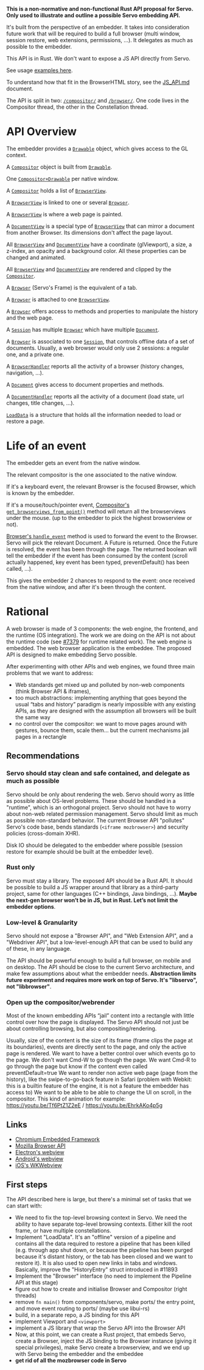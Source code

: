 **This is a non-normative and non-functional Rust API proposal for Servo. Only used to illustrate and outline a possible Servo embedding API.**

It's built from the perspective of an embedder. It takes into consideration future work that will be required to build a full browser (multi window, session restore, web extensions, permissions, …). It delegates as much as possible to the embedder.

This API is in Rust. We don't want to expose a JS API directly from Servo.

See usage [examples here](https://github.com/paulrouget/servo-embedding-api/issues/2).

To understand how that fit in the BrowserHTML story, see the [JS_API.md](JS_API.md) document.

The API is split in two: [`/compositor/`](servo_traits/compositor)
and [`/browser/`](servo_traits/browser).
One code lives in the Compositor thread, the other in the Constellation thread.



# API Overview

The embedder provides a [`Drawable`](servo_traits/compositor/compositor.rs) object, which gives access to the GL context.

A [`Compositor`](servo_traits/compositor/compositor.rs) object is built from [`Drawable`](servo_traits/compositor/compositor.rs).

One [`Compositor+Drawable`](servo_traits/compositor/compositor.rs) per native window.

A [`Compositor`](servo_traits/compositor/compositor.rs) holds a list of [`BrowserView`](servo_traits/compositor/browserview.rs).

A [`BrowserView`](servo_traits/compositor/browserview.rs) is linked to one or several [`Browser`](servo_traits/browser/browser.rs).

A [`BrowserView`](servo_traits/compositor/browserview.rs) is where a web page is painted.

A [`DocumentView`](servo_traits/compositor/compositor.rs) is a special type of [`BrowserView`](servo_traits/compositor/browserview.rs) that can mirror a document from another Browser. Its dimensions don't affect the page layout.

All [`BrowserView`](servo_traits/compositor/browserview.rs) and [`DocumentView`](servo_traits/compositor/compositor.rs) have a coordinate (glViewport), a size, a z-index, an opacity and a background color. All these properties can be changed and animated.

All [`BrowserView`](servo_traits/compositor/browserview.rs) and [`DocumentView`](servo_traits/compositor/compositor.rs) are rendered and clipped by the [`Compositor`](servo_traits/compositor/compositor.rs).

A [`Browser`](servo_traits/browser/browser.rs) (Servo's Frame) is the equivalent of a tab.

A [`Browser`](servo_traits/browser/browser.rs) is attached to one [`BrowserView`](servo_traits/compositor/compositor.rs).

A [`Browser`](servo_traits/browser/browser.rs) offers access to methods and properties to manipulate the history and the web page.

A [`Session`](servo_traits/browser/session.rs) has multiple [`Browser`](servo_traits/browser/browser.rs) which have multiple [`Document`](servo_traits/browser/document.rs).

A [`Browser`](servo_traits/browser/browser.rs) is associated to one [`Session`](servo_traits/browser/session.rs), that controls offline data of a set of documents. Usually, a web browser would only use 2 sessions: a regular one, and a private one.

A [`BrowserHandler`](servo_traits/browser/browser.rs) reports all the activity of a browser (history changes, navigation, …).

A [`Document`](servo_traits/browser/document.rs) gives access to document properties and methods.

A [`DocumentHandler`](servo_traits/browser/document.rs) reports all the activity of a document (load state, url changes, title changes, …).

[`LoadData`](servo_traits/browser/load_data.rs) is a structure that holds all the information needed to load or restore a page.

# Life of an event

The embedder gets an event from the native window.

The relevant compositor is the one associated to the native window.

If it's a keyboard event, the relevant Browser is the focused Browser, which is
known by the embedder.

If it's a mouse/touch/pointer event, [Compositor's `get_browserviews_from_point()`](servo_traits/compositor/compositor.rs)
method will return all the browserviews under the mouse.  (up to the embedder to
pick the highest browserview or not).

[Browser's `handle_event`](servo_traits/browser/browser.rs) method is used to forward the event to the Browser.
Servo will pick the relevant Document.  A Future is returned. Once the Future
is resolved, the event has been through the page. The returned boolean will
tell the embedder if the event has been consumed by the content (scroll
actually happened, key event has been typed, preventDefault() has been called,
…).

This gives the embedder 2 chances to respond to the event: once received from
the native window, and after it's been through the content.

# Rational

A web browser is made of 3 components: the web engine, the frontend, and the runtime (OS integration). The work we are doing on the API is not about the runtime code (see [#7379](https://github.com/servo/servo/issues/7379) for runtime related work). The web engine is embedded. The web browser application is the embeddee. The proposed API is designed to make embedding Servo possible.

After experimenting with other APIs and web engines, we found three main problems that we want to address:
- Web standards get mixed up and polluted by non-web components (think Browser API & iframes),
- too much abstractions: implementing anything that goes beyond the usual “tabs and history” paradigm is nearly impossible with any existing APIs, as they are designed with the assumption all browsers will be built the same way
- no control over the compositor: we want to move pages around with gestures, bounce them,  scale them… but the current mechanisms jail pages in a rectangle

## Recommendations

### Servo should stay clean and safe contained, and delegate as much as possible

Servo should be only about rendering the web. Servo should worry as little as possible about OS-level problems. These should be handled in a "runtime", which is an orthogonal project.
Servo should not have to worry about non-web related permission management.
Servo should limit as much as possible non-standard behavior. The current Browser API "pollutes" Servo's code base, bends standards (`<iframe mozbrowser>`) and security policies (cross-domain XHR).


Disk IO should be delegated to the embedder where possible (session restore for example should be built at the embedder level).

### Rust only

Servo must stay a library. The exposed API should be a Rust API. It should be possible to build a JS wrapper around that library as a third-party project, same for other languages (C++ bindings, Java bindings, …). **Maybe the next-gen browser won’t be in JS, but in Rust. Let’s not limit the embedder options**.

### Low-level & Granularity

Servo should not expose a "Browser API", and "Web Extension API", and a "Webdriver API", but a low-level-enough API that can be used to build any of these, in any language.


The API should be powerful enough to build a full browser, on mobile and on desktop. The API should be close to the current Servo architecture, and make few assumptions about what the embedder needs. **Abstraction limits future experiment and requires more work on top of Servo. It's "libservo", not "libbrowser"**.

### Open up the compositor/webrender

Most of the known embedding APIs “jail” content into a rectangle with little control over how the page is displayed. The Servo API should not just be about controlling browsing, but also compositing/rendering.


Usually, size of the content is the size of its frame (frame clips the page at its boundaries), events are directly sent to the page, and only the active page is rendered.
We want to have a better control over which events go to the page. We don't want Cmd-W to go though the page. We want Cmd-R to go through the page but know if the content even called preventDefault=true
We want to render non active web page (page from the history), like the swipe-to-go-back feature in Safari (problem with Webkit: this is a builtin feature of the engine, it is not a feature the embedder has access to)
We want to be able to be able to change the UI on scroll, in the compositor. This kind of animation for example: https://youtu.be/Tf6PtZ1Z2eE / https://youtu.be/EhrkAKo4p5g


## Links

- [Chromium Embedded Framework](https://bitbucket.org/chromiumembedded/cef/wiki/GeneralUsage)
- [Mozilla Browser API](https://developer.mozilla.org/en-US/docs/Mozilla/Gecko/Chrome/API/Browser_API)
- [Electron's webview](http://electron.atom.io/docs/api/web-contents/)
- [Android's webview](https://developer.android.com/reference/android/webkit/WebView.html)
- [iOS's WKWebview](https://developer.apple.com/reference/webkit/wkwebview)


## First steps

The API described here is large, but there's a minimal set of tasks that we can start with:
- We need to fix the top-level browsing context in Servo. We need the ability to have separate top-level browsing contexts. Either kill the root frame, or have multiple constellations.
- Implement "LoadData". It's an "offline" version of a pipeline and contains all the data required to restore a pipeline that has been killed (e.g. through app shut down, or because the pipeline has been purged because it's distant history, or the tab has been closed and we want to restore it). It is also used to open new links in tabs and windows. Basically, improve the "HistoryEntry" struct introduced in #11893
- Implement the "Browser" interface (no need to implement the Pipeline API at this stage)
- figure out how to create and initialise Browser and Compositor (right threads)
- remove `fn main()` from components/servo, make ports/ the entry point, and move event routing to ports/ (maybe use libui-rs)
- build, in a separate repo, a JS binding for this API
- implement Viewport and `<viewport>`
- implement a JS library that wrap the Servo API into the Browser API
- Now, at this point, we can create a Rust project, that embeds Servo, create a Browser, inject the JS binding to the Browser instance (giving it special privileges), make Servo create a browserview, and we end up with Servo being the embedder and the embeddee
- **get rid of all the mozbrowser code in Servo**
